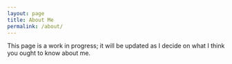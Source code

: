```yaml
---
layout: page
title: About Me
permalink: /about/
---
```


This page is a work in progress; it will be updated as I decide on what I think you ought to know about me. 
